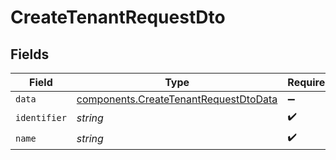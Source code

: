 # CreateTenantRequestDto


## Fields

| Field                                                                                          | Type                                                                                           | Required                                                                                       | Description                                                                                    |
| ---------------------------------------------------------------------------------------------- | ---------------------------------------------------------------------------------------------- | ---------------------------------------------------------------------------------------------- | ---------------------------------------------------------------------------------------------- |
| `data`                                                                                         | [components.CreateTenantRequestDtoData](../../models/components/createtenantrequestdtodata.md) | :heavy_minus_sign:                                                                             | N/A                                                                                            |
| `identifier`                                                                                   | *string*                                                                                       | :heavy_check_mark:                                                                             | N/A                                                                                            |
| `name`                                                                                         | *string*                                                                                       | :heavy_check_mark:                                                                             | N/A                                                                                            |